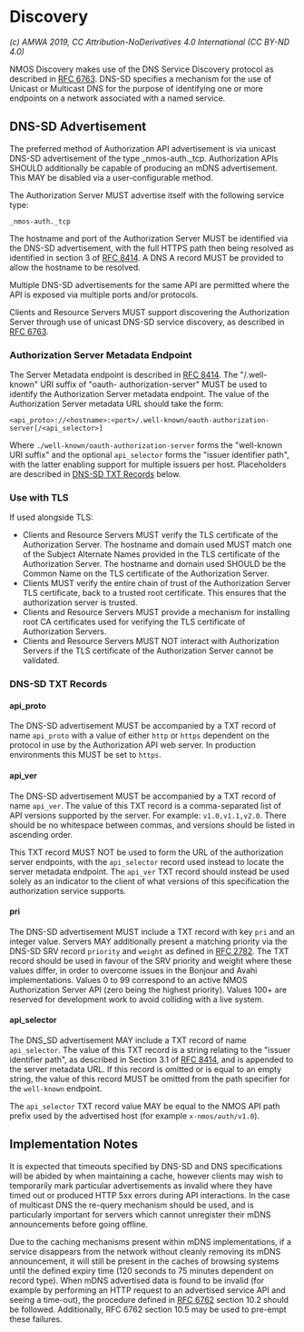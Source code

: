 # Discovery

_(c) AMWA 2019, CC Attribution-NoDerivatives 4.0 International (CC BY-ND 4.0)_

NMOS Discovery makes use of the DNS Service Discovery protocol as described in [RFC 6763][RFC-6763]. DNS-SD specifies a
mechanism for the use of Unicast or Multicast DNS for the purpose of identifying one or more endpoints on a network
associated with a named service.

## DNS-SD Advertisement

The preferred method of Authorization API advertisement is via unicast DNS-SD advertisement of the type
\_nmos-auth.\_tcp. Authorization APIs SHOULD additionally be capable of producing an mDNS advertisement. This MAY be
disabled via a user-configurable method.

The Authorization Server MUST advertise itself with the following service type:

```
_nmos-auth._tcp
```

The hostname and port of the Authorization Server MUST be identified via the DNS-SD advertisement, with the full HTTPS
path then being resolved as identified in section 3 of [RFC 8414][RFC-8414]. A DNS A record MUST be provided to allow
the hostname to be resolved.

Multiple DNS-SD advertisements for the same API are permitted where the API is exposed via multiple ports and/or
protocols.

Clients and Resource Servers MUST support discovering the Authorization Server through use of unicast DNS-SD service
discovery, as described in [RFC 6763][RFC-6763].

### Authorization Server Metadata Endpoint

The Server Metadata endpoint is described in [RFC 8414][RFC-8414]. The "/.well-known" URI suffix of "oauth-
authorization-server" MUST be used to identify the Authorization Server metadata endpoint. The value of the
Authorization Server metadata URL should take the form:

```
<api_proto>://<hostname>:<port>/.well-known/oauth-authorization-server[/<api_selector>]
```

Where `./well-known/oauth-authorization-server` forms the "well-known URI suffix" and the optional `api_selector` forms
the "issuer identifier path", with the latter enabling support for multiple issuers per host. Placeholders are
described in [DNS-SD TXT Records](#dns-sd-txt-records) below.

### Use with TLS

If used alongside TLS:
*   Clients and Resource Servers MUST verify the TLS certificate of the Authorization Server. The hostname and domain
used MUST match one of the Subject Alternate Names provided in the TLS certificate of the Authorization Server. The
hostname and domain used SHOULD be the Common Name on the TLS certificate of the Authorization Server.
*   Clients MUST verify the entire chain of trust of the Authorization Server TLS certificate, back to a trusted root
certificate. This ensures that the authorization server is trusted.
*   Clients and Resource Servers MUST provide a mechanism for installing root CA certificates used for verifying the
TLS certificate of Authorization Servers.
*   Clients and Resource Servers MUST NOT interact with Authorization Servers if the TLS certificate of the
Authorization Server cannot be validated.

### DNS-SD TXT Records

#### api_proto

The DNS-SD advertisement MUST be accompanied by a TXT record of name `api_proto` with a value of either `http` or
`https` dependent on the protocol in use by the Authorization API web server. In production environments this MUST be
set to `https`.

#### api_ver

The DNS-SD advertisement MUST be accompanied by a TXT record of name `api_ver`. The value of this TXT record is a
comma-separated list of API versions supported by the server. For example: `v1.0,v1.1,v2.0`. There should be no
whitespace between commas, and versions should be listed in ascending order.

This TXT record MUST NOT be used to form the URL of the authorization server endpoints, with the `api_selector` record
used instead to locate the server metadata endpoint. The `api_ver` TXT record should instead be used solely as an
indicator to the client of what versions of this specification the authorization service supports.

#### pri

The DNS-SD advertisement MUST include a TXT record with key `pri` and an integer value. Servers MAY additionally
present a matching priority via the DNS-SD SRV record `priority` and `weight` as defined in [RFC 2782][RFC-2782]. The
TXT record should be used in favour of the SRV priority and weight where these values differ, in order to overcome
issues in the Bonjour and Avahi implementations. Values 0 to 99 correspond to an active NMOS Authorization Server API
(zero being the highest priority). Values 100+ are reserved for development work to avoid colliding with a live system.

#### api_selector

The DNS_SD advertisement MAY include a TXT record of name `api_selector`. The value of this TXT record is a string
relating to the "issuer identifier path", as described in Section 3.1 of [RFC 8414][RFC-8414], and is appended to the
server metadata URL. If this record is omitted or is equal to an empty string, the value of this record MUST be
omitted from the path specifier for the `well-known` endpoint.

The `api_selector` TXT record value MAY be equal to the NMOS API path prefix used by the advertised host (for example
`x-nmos/auth/v1.0`).

## Implementation Notes

It is expected that timeouts specified by DNS-SD and DNS specifications will be abided by when maintaining a cache,
however clients may wish to temporarily mark particular advertisements as invalid where they have timed out or produced
HTTP 5xx errors during API interactions. In the case of multicast DNS the re-query mechanism should be used, and is
particularly important for servers which cannot unregister their mDNS announcements before going offline.

Due to the caching mechanisms present within mDNS implementations, if a service disappears from the network without
cleanly removing its mDNS announcement, it will still be present in the caches of browsing systems until the defined
expiry time (120 seconds to 75 minutes dependent on record type). When mDNS advertised data is found to be invalid (for
example by performing an HTTP request to an advertised service API and seeing a time-out), the procedure defined in
[RFC 6762][RFC-6762] section 10.2 should be followed. Additionally, RFC 6762 section 10.5 may be used to pre-empt these
failures.


[RFC-2782]: https://tools.ietf.org/html/rfc2782 "A DNS RR for specifying the location of services (DNS SRV)"

[RFC-6762]: https://tools.ietf.org/html/rfc6762 "Multicast DNS"

[RFC-6763]: https://tools.ietf.org/html/rfc6763 "DNS-Based Service Discovery"

[RFC-8414]: https://tools.ietf.org/html/rfc8414 "OAuth 2.0 Authorization Server Metadata"
